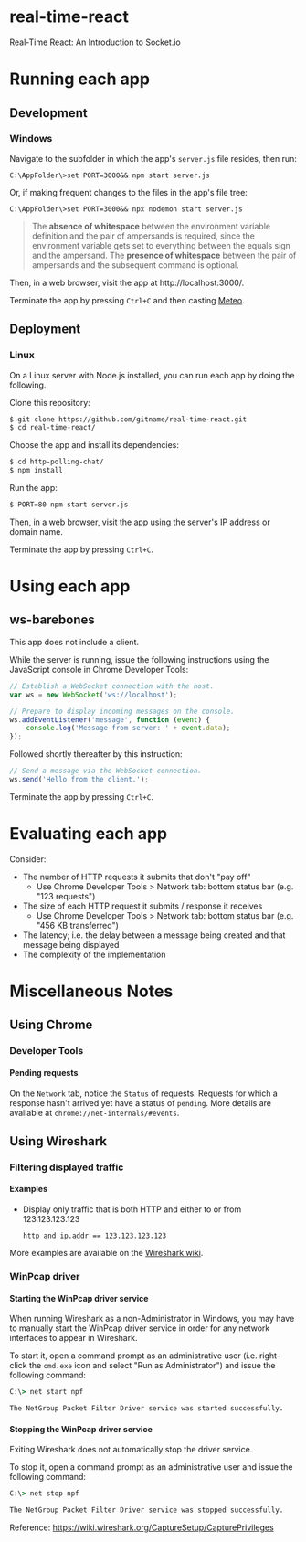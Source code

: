 # real-time-react
Real-Time React: An Introduction to Socket.io

# Running each app

## Development

### Windows

Navigate to the subfolder in which the app's `server.js` file resides, then run:

```batch
C:\AppFolder\>set PORT=3000&& npm start server.js
```
Or, if making frequent changes to the files in the app's file tree:

```batch
C:\AppFolder\>set PORT=3000&& npx nodemon start server.js
```
> The **absence of whitespace** between the environment variable definition and the pair of ampersands is required, since the environment variable gets set to everything between the equals sign and the ampersand. The **presence of whitespace** between the pair of ampersands and the subsequent command is optional.

Then, in a web browser, visit the app at http://localhost:3000/.

Terminate the app by pressing `Ctrl+C` and then casting [Meteo](http://finalfantasy.wikia.com/wiki/Meteor_(Final_Fantasy_IV)).

## Deployment

### Linux

On a Linux server with Node.js installed, you can run each app by doing the following.

Clone this repository:

```bash
$ git clone https://github.com/gitname/real-time-react.git
$ cd real-time-react/
```

Choose the app and install its dependencies:

```bash
$ cd http-polling-chat/
$ npm install
```

Run the app:

```bash
$ PORT=80 npm start server.js
```

Then, in a web browser, visit the app using the server's IP address or domain name.

Terminate the app by pressing `Ctrl+C`.

# Using each app

## ws-barebones

This app does not include a client.

While the server is running, issue the following instructions using the JavaScript console in Chrome Developer Tools:

```js
// Establish a WebSocket connection with the host.
var ws = new WebSocket('ws://localhost');

// Prepare to display incoming messages on the console.
ws.addEventListener('message', function (event) {
    console.log('Message from server: ' + event.data);
});
```

Followed shortly thereafter by this instruction:

```js
// Send a message via the WebSocket connection.
ws.send('Hello from the client.');
```

Terminate the app by pressing `Ctrl+C`.

# Evaluating each app

Consider:
* The number of HTTP requests it submits that don't "pay off"
    * Use Chrome Developer Tools > Network tab: bottom status bar (e.g. "123 requests")
* The size of each HTTP request it submits / response it receives
    * Use Chrome Developer Tools > Network tab: bottom status bar (e.g. "456 KB transferred")
* The latency; i.e. the delay between a message being created and that message being displayed
* The complexity of the implementation

# Miscellaneous Notes

## Using Chrome

### Developer Tools

#### Pending requests

On the `Network` tab, notice the `Status` of requests. Requests for which a response hasn't arrived yet have a status of `pending`. More details are available at `chrome://net-internals/#events`.

## Using Wireshark

### Filtering displayed traffic

#### Examples

* Display only traffic that is both HTTP and either to or from 123.123.123.123

    ```
    http and ip.addr == 123.123.123.123
    ```

More examples are available on the [Wireshark wiki](https://wiki.wireshark.org/DisplayFilters#Examples).

### WinPcap driver

#### Starting the WinPcap driver service

When running Wireshark as a non-Administrator in Windows, you may have to manually start the WinPcap driver service in order for any network interfaces to appear in Wireshark.

To start it, open a command prompt as an administrative user (i.e. right-click the `cmd.exe` icon and select "Run as Administrator") and issue the following command:

```bat
C:\> net start npf

The NetGroup Packet Filter Driver service was started successfully.
```

#### Stopping the WinPcap driver service

Exiting Wireshark does not automatically stop the driver service.

To stop it, open a command prompt as an administrative user and issue the following command:

```bat
C:\> net stop npf

The NetGroup Packet Filter Driver service was stopped successfully.
```

Reference: https://wiki.wireshark.org/CaptureSetup/CapturePrivileges
